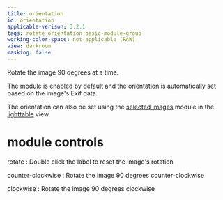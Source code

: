 ```yaml
---
title: orientation
id: orientation
applicable-verison: 3.2.1
tags: rotate orientation basic-module-group
working-color-space: not-applicable (RAW)
view: darkroom
masking: false
---
```


Rotate the image 90 degrees at a time. 

The module is enabled by default and the orientation is automatically set based on the image's Exif data.

The orientation can also be set using the [selected images](../utility-modules/lighttable/selected-image.md) module in the [lighttable](../../lighttable/_index.md) view.

# module controls

rotate
: Double click the label to reset the image's rotation

counter-clockwise
: Rotate the image 90 degrees counter-clockwise

clockwise
: Rotate the image 90 degrees clockwise
